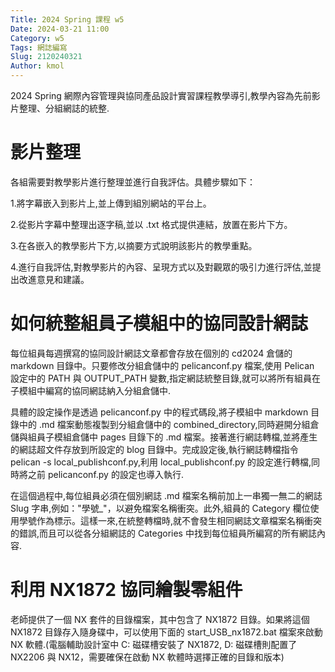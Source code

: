 ```yaml
---
Title: 2024 Spring 課程 w5
Date: 2024-03-21 11:00
Category: w5
Tags: 網誌編寫
Slug: 2120240321
Author: kmol
---
```


2024 Spring 網際內容管理與協同產品設計實習課程教學導引,教學內容為先前影片整理、分組網誌的統整.

<!-- PELICAN_END_SUMMARY -->

# 影片整理
各組需要對教學影片進行整理並進行自我評估。具體步驟如下：

1.將字幕嵌入到影片上,並上傳到組別網站的平台上。

2.從影片字幕中整理出逐字稿,並以 .txt 格式提供連結，放置在影片下方。

3.在各嵌入的教學影片下方,以摘要方式說明該影片的教學重點。

4.進行自我評估,對教學影片的內容、呈現方式以及對觀眾的吸引力進行評估,並提出改進意見和建議。
# 如何統整組員子模組中的協同設計網誌
每位組員每週撰寫的協同設計網誌文章都會存放在個別的 cd2024 倉儲的 markdown 目錄中。只要修改分組倉儲中的 pelicanconf.py 檔案,使用 Pelican 設定中的 PATH 與 OUTPUT_PATH 變數,指定網誌統整目錄,就可以將所有組員在子模組中編寫的協同網誌納入分組倉儲中.

具體的設定操作是透過 pelicanconf.py 中的程式碼段,將子模組中 markdown 目錄中的 .md 檔案動態複製到分組倉儲中的 combined_directory,同時避開分組倉儲與組員子模組倉儲中 pages 目錄下的 .md 檔案。接著進行網誌轉檔,並將產生的網誌超文件存放到所設定的 blog 目錄中。完成設定後,執行網誌轉檔指令 pelican -s local_publishconf.py,利用 local_publishconf.py 的設定進行轉檔,同時將之前 pelicanconf.py 的設定也導入執行.

在這個過程中,每位組員必須在個別網誌 .md 檔案名稱前加上一串獨一無二的網誌 Slug 字串,例如："學號_"，以避免檔案名稱衝突。此外,組員的 Category 欄位使用學號作為標示。這樣一來,在統整轉檔時,就不會發生相同網誌文章檔案名稱衝突的錯誤,而且可以從各分組網誌的 Categories 中找到每位組員所編寫的所有網誌內容.
# 利用 NX1872 協同繪製零組件
老師提供了一個 NX 套件的目錄檔案，其中包含了 NX1872 目錄。如果將這個 NX1872 目錄存入隨身碟中，可以使用下面的 start_USB_nx1872.bat 檔案來啟動 NX 軟體.(電腦輔助設計室中 C: 磁碟槽安裝了 NX1872, D: 磁碟槽則配置了 NX2206 與 NX12，需要確保在啟動 NX 軟體時選擇正確的目錄和版本)